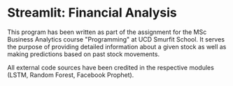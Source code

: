 # Streamlit: Financial Analysis
This program has been written as part of the assignment for the
MSc Business Analytics course "Programming" at UCD Smurfit School.
It serves the purpose of providing detailed information about a given stock
as well as making predictions based on past stock movements.

All external code sources have been credited in the respective modules (LSTM, Random Forest, Facebook Prophet).
